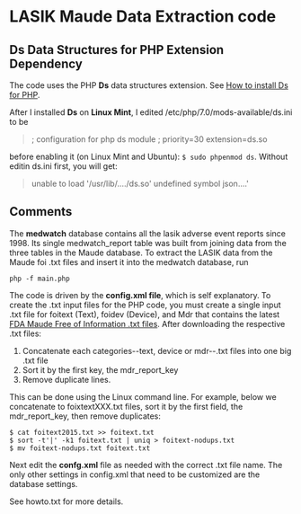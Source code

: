LASIK Maude Data Extraction code
================================

Ds Data Structures for PHP Extension Dependency
-----------------------------------------------

The code uses the PHP **Ds** data structures extension. See [How to install Ds for PHP](https://github.com/php-ds/extension/blob/master/README.md).

After I installed **Ds** on **Linux Mint**, I edited /etc/php/7.0/mods-available/ds.ini to be

> ; configuration for php ds module
> ; priority=30
>   extension=ds.so 

before enabling it (on Linux Mint and Ubuntu): `$ sudo phpenmod ds`. Without editin ds.ini first, you will get: 

> unable to load '/usr/lib/..../ds.so' undefined symbol json....'

Comments
--------

The **medwatch** database contains all the lasik adverse event reports since 1998. Its single medwatch\_report table was built from joining data
from the three tables in the Maude database.  To extract the LASIK data from the Maude foi .txt files and insert it into the medwatch database, run 

    php -f main.php 

The code is driven by the **config.xml file**, which is self explanatory. To create the .txt input files for the PHP code, you must create a single input 
.txt file for foitext (Text), foidev (Device), and Mdr that contains the latest [FDA Maude Free of Information .txt files](http://www.fda.gov/MedicalDevices/DeviceRegulationandGuidance/PostmarketRequirements/ReportingAdverseEvents/ucm127891.htm).
After downloading the respective .txt files:

1. Concatenate each categories--text, device or mdr--.txt files into one big .txt file
2. Sort it by the first key, the mdr\_report\_key
3. Remove duplicate lines.

This can be done using the Linux command line. For example, below we concatenate to foixtextXXX.txt files, sort it by the first field, the mdr\_report\_key,
then remove duplicates:

    $ cat foitext2015.txt >> foitext.txt
    $ sort -t'|' -k1 foitext.txt | uniq > foitext-nodups.txt
    $ mv foitext-nodups.txt foitext.txt 

Next edit the **confg.xml** file as needed with the correct .txt file name. The only other settings in config.xml that need to be customized are the database
settings. 

See howto.txt for more details.
